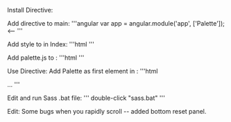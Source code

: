Install Directive:

Add directive to main:
'''angular
	var app = angular.module('app', ['Palette']); <--
'''

Add style to <head> in Index:
'''html
	<link rel="stylesheet" href="Palette/css/palette.css">
'''

Add palette.js to <body>:
'''html
	<script src="Palette/palette.js"></script>
'''

Use Directive:
Add Palette as first element in <body>:
'''html
	<palette></palette>
	<div class="container...">...
'''

Edit and run Sass .bat file:
'''
	double-click "sass.bat"
'''

Edit: 
Some bugs when you rapidly scroll -- added bottom reset panel.
